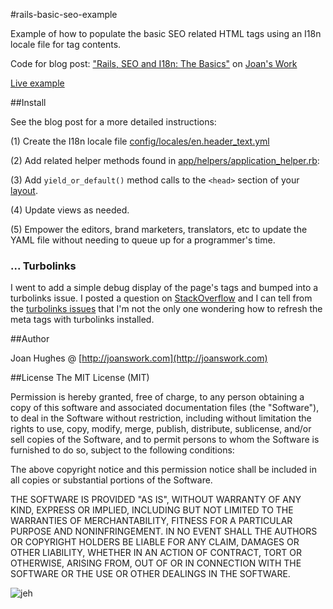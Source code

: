 #rails-basic-seo-example

Example of how to populate the basic SEO related HTML tags using an I18n locale file for tag contents.

Code for blog post: ["Rails, SEO and I18n: The Basics"](http://joanswork.com/rails-seo-and-i18n-the-basics/) on [Joan's Work](http://joanswork.com)

[Live example](http://rbseoeg.gitrepoexamples.com)

##Install

See the blog post for a more detailed instructions:

(1) Create the I18n locale file [config/locales/en.header_text.yml](config/locales/en.header_text.yml)

(2) Add related helper methods found in [app/helpers/application_helper.rb](app/helpers/application_helper.rb): 

(3) Add `yield_or_default()` method calls to the `<head>` section of your [layout](app/views/layouts/application.html.erb).

(4) Update views as needed.

(5) Empower the editors, brand marketers, translators, etc to update the YAML file without needing to queue up for a programmer's time.


### ... Turbolinks

I went to add a simple debug display of the page's tags and bumped into a turbolinks issue. I posted a question on [StackOverflow](http://stackoverflow.com/questions/18491651) and I can tell from the [turbolinks issues](https://github.com/rails/turbolinks/issues) that I'm not the only one wondering how to refresh the meta tags with turbolinks installed.


##Author

Joan Hughes @ [http://joanswork.com](http://joanswork.com)

##License
The MIT License (MIT)

Permission is hereby granted, free of charge, to any person obtaining a copy of this software and associated documentation files (the "Software"), to deal in the Software without restriction, including without limitation the rights to use, copy, modify, merge, publish, distribute, sublicense, and/or sell copies of the Software, and to permit persons to whom the Software is furnished to do so, subject to the following conditions:

The above copyright notice and this permission notice shall be included in all copies or substantial portions of the Software.

THE SOFTWARE IS PROVIDED "AS IS", WITHOUT WARRANTY OF ANY KIND, EXPRESS OR IMPLIED, INCLUDING BUT NOT LIMITED TO THE WARRANTIES OF MERCHANTABILITY, FITNESS FOR A PARTICULAR PURPOSE AND NONINFRINGEMENT. IN NO EVENT SHALL THE AUTHORS OR COPYRIGHT HOLDERS BE LIABLE FOR ANY CLAIM, DAMAGES OR OTHER LIABILITY, WHETHER IN AN ACTION OF CONTRACT, TORT OR OTHERWISE, ARISING FROM, OUT OF OR IN CONNECTION WITH THE SOFTWARE OR THE USE OR OTHER DEALINGS IN THE SOFTWARE.

![jeh](http://joanswork.com/images/gh_rbseoeg_spot.png)

